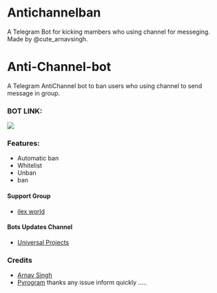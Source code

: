 # Antichannelban
A Telegram Bot for kicking mambers who using channel for messeging. Made by @cute_arnavsingh.
# Anti-Channel-bot
A Telegram AntiChannel bot to ban users who using channel to send message in group.

### BOT LINK:
<a href="https://t.me/ArnavChat_Bot"><img src="https://img.shields.io/badge/Telegram-Bot-blue.svg?logo=telegram"></a>

### Features:
- Automatic ban
- Whitelist
- Unban
- ban

#### Support Group
- [ilex world](https://t.me/link_copied)

#### Bots Updates Channel
- [Universal Projects](https://t.me/op_arnav_singh)

### Credits
- [Arnav Singh](https://github.com/Xdarnav)
- [Pyrogram](https://github.com/pyrogram/pyrogram)
    thanks any issue inform quickly .....
